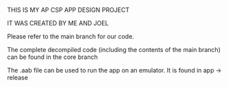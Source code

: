 THIS IS MY AP CSP APP DESIGN PROJECT

IT WAS CREATED BY ME AND JOEL

Please refer to the main branch for our code.

The complete decompiled code (including the contents of the main branch) can be found in the core branch

The .aab file can be used to run the app on an emulator. It is found in app -> release
